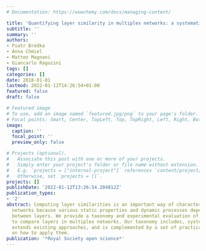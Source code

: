 ```yaml
---
# Documentation: https://wowchemy.com/docs/managing-content/

title: 'Quantifying layer similarity in multiplex networks: a systematic study'
subtitle: ''
summary: ''
authors:
- Piotr Bródka
- Anna Chmiel
- Matteo Magnani
- Giancarlo Ragozini
tags: []
categories: []
date: 2018-01-01
lastmod: 2022-01-12T14:26:54+01:00
featured: false
draft: false

# Featured image
# To use, add an image named `featured.jpg/png` to your page's folder.
# Focal points: Smart, Center, TopLeft, Top, TopRight, Left, Right, BottomLeft, Bottom, BottomRight.
image:
  caption: ''
  focal_point: ''
  preview_only: false

# Projects (optional).
#   Associate this post with one or more of your projects.
#   Simply enter your project's folder or file name without extension.
#   E.g. `projects = ["internal-project"]` references `content/project/deep-learning/index.md`.
#   Otherwise, set `projects = []`.
projects: []
publishDate: '2022-01-12T13:26:54.204812Z'
publication_types:
- '2'
abstract: Computing layer similarities is an important way of characterizing multiplex
  networks because various static properties and dynamic processes depend on the relationships
  between layers. We provide a taxonomy and experimental evaluation of approaches
  to compare layers in multiplex networks. Our taxonomy includes, systematizes and
  extends existing approaches, and is complemented by a set of practical guidelines
  on how to apply them.
publication: '*Royal Society open science*'
---
```

